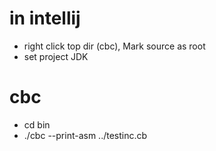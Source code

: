 # in intellij

* right click top dir (cbc), Mark source as root
* set project JDK

# cbc

* cd bin
* ./cbc --print-asm ../testinc.cb
